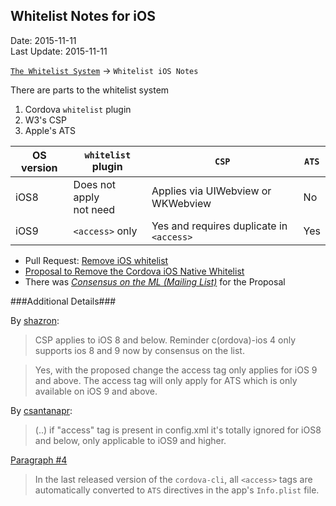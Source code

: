 ## Whitelist Notes for iOS ##
Date: 2015-11-11<br>
Last Update: 2015-11-11

[`The Whitelist System`](the-whitelist-system.md) -> `Whitelist iOS Notes`

There are parts to the whitelist system

1. Cordova `whitelist` plugin
2. W3's CSP
3. Apple's ATS

| OS version | `whitelist` plugin         |            `CSP`                  | `ATS` |
|------------|----------------------------|------------------------------------|------|
| iOS8       | Does not apply<br>not need | Applies via UIWebview or WKWebview |  No  |
| iOS9       | `<access>` only      | Yes and requires duplicate in `<access>` |  Yes |


- Pull Request: [Remove iOS whitelist](https://issues.apache.org/jira/browse/CB-9972)
- [Proposal to Remove the Cordova iOS Native Whitelist](https://github.com/shazron/cordova-discuss/blob/ios-remove-whitelist/proposals/ios-whitelist-removal.md)
- There was [*Consensus on the ML (Mailing List)*](https://github.com/cordova/cordova-discuss/pull/27#issuecomment-155261590) for the Proposal

###Additional Details###

By [shazron](https://github.com/cordova/cordova-discuss/pull/27#issuecomment-154114763):

> CSP applies to iOS 8 and below. Reminder c(ordova)-ios 4 only supports ios 8 and 9 now by consensus on the list.

> Yes, with the proposed change the access tag only applies for iOS 9 and above. The access tag will only apply for ATS which is only available on iOS 9 and above. 

By [csantanapr](https://github.com/cordova/cordova-discuss/pull/27#issuecomment-154134404):

> (..) if "access" tag is present in config.xml it's totally ignored for iOS8 and below, only applicable to iOS9 and higher.

[Paragraph #4](https://github.com/shazron/cordova-discuss/blob/ios-remove-whitelist/proposals/ios-whitelist-removal.md)

> In the last released version of the `cordova-cli`, all `<access>` tags are automatically converted to `ATS` directives in the app's `Info.plist` file. 

